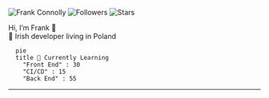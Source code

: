 ![Frank Connolly](https://img.shields.io/badge/Frank-Connolly-<COLOR>.svg)
![Followers](https://img.shields.io/github/followers/frank-connolly)
![Stars](https://img.shields.io/github/stars/frank-connolly)

Hi, I’m Frank 👋  
👀 Irish developer living in Poland
```mermaid
  pie
  title 🌱 Currently Learning
    "Front End" : 30
    "CI/CD" : 15
    "Back End" : 55
```
---
